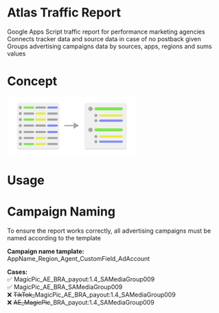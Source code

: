 # Atlas Traffic Report
Google Apps Script traffic report for performance marketing agencies<br>
Connects tracker data and source data in case of no postback given<br>
Groups advertising campaigns data by sources, apps, regions and sums values<br>

# Concept
<img src="./readme-slides/concept.png" style="width: 60%;"> 

# Usage


# Campaign Naming
To ensure the report works correctly, all advertising campaigns must be named according to the template

<b>Campaign name tamplate:</b>
AppName_Region_Agent_CustomField_AdAccount

<b>Cases:</b>
<br>
✅ MagicPic_AE_BRA_payout:1.4_SAMediaGroup009 <br>
✅ MagicPic_AE_BRA_SAMediaGroup009 <br>
❌ <strike>TikTok_</strike>MagicPic_AE_BRA_payout:1.4_SAMediaGroup009 <br>
❌ <strike>AE_MagicPic</strike>_BRA_payout:1.4_SAMediaGroup009 <br>
